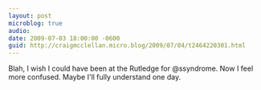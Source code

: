 ```yaml
---
layout: post
microblog: true
audio: 
date: 2009-07-03 18:00:00 -0600
guid: http://craigmcclellan.micro.blog/2009/07/04/t2464220301.html
---
```

Blah, I wish I could have been at the Rutledge for @ssyndrome.  Now I feel more confused.  Maybe I'll fully understand one day.
